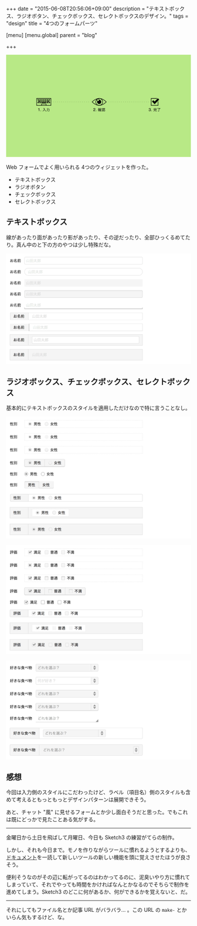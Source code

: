 +++
date = "2015-06-08T20:56:06+09:00"
description = "テキストボックス、ラジオボタン、チェックボックス、セレクトボックスのデザイン。"
tags = "design"
title = "4つのフォームパーツ"

[menu]
  [menu.global]
    parent = "blog"

+++

![](/images/blog/make-form-parts-with-sketch3/hero.png)

Web フォームでよく用いられる 4つのウィジェットを作った。

- テキストボックス
- ラジオボタン
- チェックボックス
- セレクトボックス

## テキストボックス
線があったり面があったり影があったり、その逆だったり、全部ひっくるめてたり。真ん中のと下の方のやつは少し特殊だな。

![](/images/blog/make-form-parts-with-sketch3/text-field.png)

## ラジオボックス、チェックボックス、セレクトボックス
基本的にテキストボックスのスタイルを適用しただけなので特に言うことなし。

![](/images/blog/make-form-parts-with-sketch3/radio-button.png)

![](/images/blog/make-form-parts-with-sketch3/check-box.png)

![](/images/blog/make-form-parts-with-sketch3/select-box.png)

## 感想
今回は入力側のスタイルにこだわったけど、ラベル（項目名）側のスタイルも含めて考えるともっともっとデザインパターンは展開できそう。

あと、チャット "風" に見せるフォームとか少し面白そうだと思った。でもこれは既にどっかで見たことある気がする。

---

金曜日から土日を飛ばして月曜日、今日も Sketch3 の練習がてらの制作。

しかし、それも今日まで。モノを作りながらツールに慣れるようとするよりも、[ドキュメント](http://www.bohemiancoding.com/sketch/support/documentation/)を一読して新しいツールの新しい機能を頭に覚えさせたほうが良さそう。

便利そうなのがその辺に転がってるのはわかってるのに、泥臭いやり方に慣れてしまっていて、それでやっても時間をかければなんとかなるのでそちらで制作を進めてしまう。Sketch3 のどこに何があるか、何ができるかを覚えないと、だ。

---

それにしてもファイル名とか記事 URL がバラバラ... 。この URL の `make-` とかいらん気もするけど、な。
